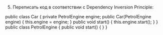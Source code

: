 5) Переписать код в соответствии с Dependency Inversion Principle:

public class Car {
private PetrolEngine engine;
public Car(PetrolEngine engine) {
this.engine = engine;
}
public void start() {
this.engine.start();
}
}
public class PetrolEngine {
public void start() {
}
}